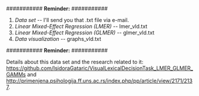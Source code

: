 ########### **Reminder:** ###########

1. *Data set* -- I'll send you that .txt file via e-mail.
2. *Linear Mixed-Effect Regression (LMER)* -- lmer_vld.txt
3. *Linear Mixed-Effect Regression (GLMER)* -- glmer_vld.txt
4. *Data visualization* -- graphs_vld.txt

########### **Reminder:** ###########

Details about this data set and the research related to it: https://github.com/IsidoraGataric/VisualLexicalDecisionTask_LMER_GLMER_GAMMs and http://primenjena.psihologija.ff.uns.ac.rs/index.php/pp/article/view/2171/2137.
